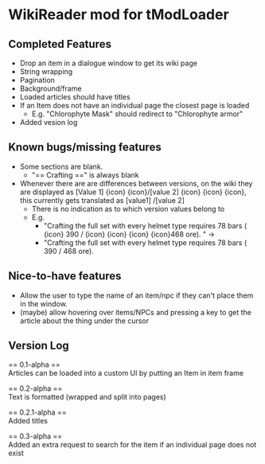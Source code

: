 # WikiReader mod for tModLoader

## Completed Features

* Drop an item in a dialogue window to get its wiki page
* String wrapping
* Pagination
* Background/frame
* Loaded articles should have titles
* If an Item does not have an individual page the closest page is loaded
    * E.g. "Chlorophyte Mask" should redirect to "Chlorophyte armor"
* Added vesion log

## Known bugs/missing features
* Some sections are blank.
    * "== Crafting ==" is always blank
* Whenever there are are differences between versions, on the wiki they are displayed as
  [Value 1] {icon} {icon}/[value 2] {icon} {icon} {icon}, this currently gets translated as
  [value1]   /[value 2]
    * There is no indication as to which version values belong to
    * E.g.
        * "Crafting the full set with every helmet type requires 78 bars
          ( {icon} 390 / {icon} {icon} {icon} {icon}468 ore). " ->
        * "Crafting the full set with every helmet type requires 78 bars
          ( 390 / 468 ore).

## Nice-to-have features

* Allow the user to type the name of an item/npc if they can't place them in the window.
* (maybe) allow hovering over items/NPCs and pressing a key to get the article about the thing under the cursor

## Version Log

== 0.1-alpha ==  
Articles can be loaded into a custom UI by putting an Item in item frame

== 0.2-alpha ==  
Text is formatted (wrapped and split into pages)

== 0.2.1-alpha ==  
Added titles

== 0.3-alpha ==  
Added an extra request to search for the item if an individual page does not exist
